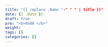 ```yaml
---
title: "{{ replace .Name "-" " " | title }}"
date: {{ .Date }}
draft: true
pre: "<b>0x00 </b>"
weight:
tags: []
categories: []
---
```


